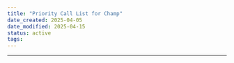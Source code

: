 ```yaml
---
title: "Priority Call List for Champ"
date_created: 2025-04-05
date_modified: 2025-04-15
status: active
tags: 
---
```


---


